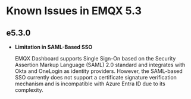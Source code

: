 # Known Issues in EMQX 5.3

## e5.3.0

- **Limitation in SAML-Based SSO**

  EMQX Dashboard supports Single Sign-On based on the Security Assertion Markup Language (SAML) 2.0 standard and integrates with Okta and OneLogin as identity providers. However, the SAML-based SSO currently does not support a certificate signature verification mechanism and is incompatible with Azure Entra ID due to its complexity.

